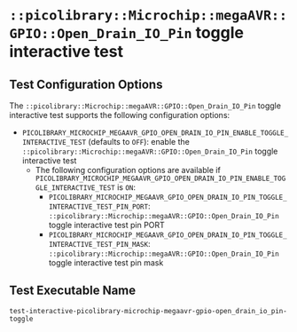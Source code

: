# `::picolibrary::Microchip::megaAVR::GPIO::Open_Drain_IO_Pin` toggle interactive test

## Test Configuration Options
The `::picolibrary::Microchip::megaAVR::GPIO::Open_Drain_IO_Pin` toggle interactive test
supports the following configuration options:
- `PICOLIBRARY_MICROCHIP_MEGAAVR_GPIO_OPEN_DRAIN_IO_PIN_ENABLE_TOGGLE_INTERACTIVE_TEST`
  (defaults to `OFF`): enable the
  `::picolibrary::Microchip::megaAVR::GPIO::Open_Drain_IO_Pin` toggle interactive test
    - The following configuration options are available if
      `PICOLIBRARY_MICROCHIP_MEGAAVR_GPIO_OPEN_DRAIN_IO_PIN_ENABLE_TOGGLE_INTERACTIVE_TEST`
      is `ON`:
        - `PICOLIBRARY_MICROCHIP_MEGAAVR_GPIO_OPEN_DRAIN_IO_PIN_TOGGLE_INTERACTIVE_TEST_PIN_PORT`:
          `::picolibrary::Microchip::megaAVR::GPIO::Open_Drain_IO_Pin` toggle interactive
          test pin PORT
        - `PICOLIBRARY_MICROCHIP_MEGAAVR_GPIO_OPEN_DRAIN_IO_PIN_TOGGLE_INTERACTIVE_TEST_PIN_MASK`:
          `::picolibrary::Microchip::megaAVR::GPIO::Open_Drain_IO_Pin` toggle interactive
          test pin mask

## Test Executable Name
`test-interactive-picolibrary-microchip-megaavr-gpio-open_drain_io_pin-toggle`
